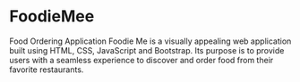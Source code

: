 # FoodieMee
Food Ordering Application
Foodie Me is a visually appealing web application built using HTML, CSS, JavaScript and Bootstrap.
Its purpose is to provide users with a seamless experience to discover and order food from their favorite restaurants.
